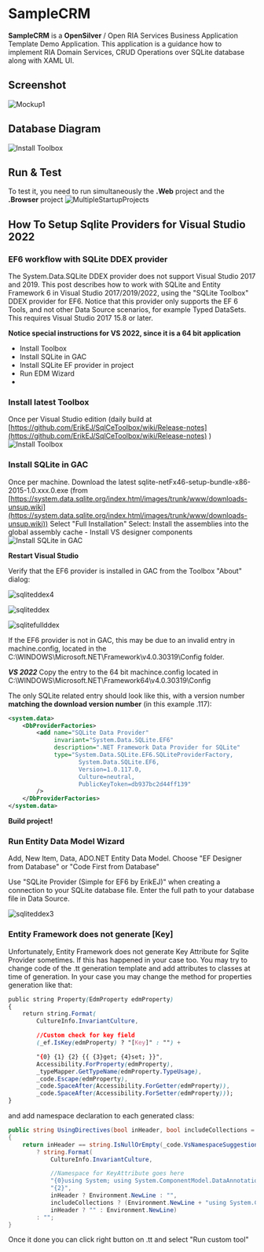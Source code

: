 # SampleCRM
**SampleCRM** is a **OpenSilver** / Open RIA Services Business Application Template Demo Application. This application is a guidance how to implement RIA Domain Services, CRUD Operations over SQLite database along with XAML UI. 

## Screenshot
![Mockup1](images/SampleCRMMockup1.png)

## Database Diagram
![Install Toolbox](images/SampleCRMEntityDesignerDiagram1.jpg)

## Run & Test
To test it, you need to run simultaneously the **.Web** project and the **.Browser** project
![MultipleStartupProjects](images/devenv_Zq2v7KKtn2.png)

## How To Setup Sqlite Providers for Visual Studio 2022

### EF6 workflow with SQLite DDEX provider
The System.Data.SQLite DDEX provider does not support Visual Studio 2017 and 2019. This post describes how to work with SQLite and Entity Framework 6 in Visual Studio 2017/2019/2022, using the "SQLite Toolbox" DDEX provider for EF6. Notice that this provider only supports the EF 6 Tools, and not other Data Source scenarios, for example Typed DataSets. This requires Visual Studio 2017 15.8 or later.

**Notice special instructions for VS 2022, since it is a 64 bit application**

-   Install Toolbox
-   Install SQLite in GAC
-   Install SQLite EF provider in project
-   Run EDM Wizard
- 
### Install latest Toolbox

Once per Visual Studio edition (daily build at  [https://github.com/ErikEJ/SqlCeToolbox/wiki/Release-notes](https://github.com/ErikEJ/SqlCeToolbox/wiki/Release-notes)  )
![Install Toolbox](images/devenv_BBCKiaX9nc.png)

### Install SQLite in GAC

Once per machine. Download the latest sqlite-netFx46-setup-bundle-x86-2015-1.0.xxx.0.exe (from  [https://system.data.sqlite.org/index.html/images/trunk/www/downloads-unsup.wiki](https://system.data.sqlite.org/index.html/images/trunk/www/downloads-unsup.wiki))
Select "Full Installation"
Select: Install the assemblies into the global assembly cache - Install VS designer components
![Install SQLite in GAC](images/28006861-68840abe-6551-11e7-9da4-38c0b3cc0a8d.png)

**Restart Visual Studio**

Verify that the EF6 provider is installed in GAC from the Toolbox "About" dialog:

![sqliteddex4](images/27509098-1967848c-58f5-11e7-937e-1a1236cd560e.png)

![sqliteddex](images/27509099-19692314-58f5-11e7-8337-20fd50038bc9.png)

![sqlitefullddex](images/devenv_QcjHrXqsjU.png)

If the EF6 provider is not in GAC, this may be due to an invalid entry in machine.config, located in the C:\WINDOWS\Microsoft.NET\Framework\v4.0.30319\Config folder.

_**VS 2022**_  Copy the entry to the 64 bit machince.config located in C:\WINDOWS\Microsoft.NET\Framework64\v4.0.30319\Config

The only SQLite related entry should look like this, with a version number  **matching the download version number**  (in this example .117):

```xml
<system.data>
    <DbProviderFactories> 
        <add name="SQLite Data Provider" 
             invariant="System.Data.SQLite.EF6" 
             description=".NET Framework Data Provider for SQLite" 
             type="System.Data.SQLite.EF6.SQLiteProviderFactory, 
                    System.Data.SQLite.EF6, 
                    Version=1.0.117.0, 
                    Culture=neutral, 
                    PublicKeyToken=db937bc2d44ff139" 
        />  
    </DbProviderFactories> 
</system.data>
```

**Build project!**

### Run Entity Data Model Wizard

Add, New Item, Data, ADO.NET Entity Data Model. Choose "EF Designer from Database" or "Code First from Database"

Use "SQLite Provider (Simple for EF6 by ErikEJ)" when creating a connection to your SQLite database file. Enter the full path to your database file in Data Source.

![sqliteddex3](images/f2e04384-4397-11e7-8bef-d69743a4c222.png)


### Entity Framework does not generate [Key]
Unfortunately, Entity Framework does not generate Key Attribute for Sqlite Provider sometimes. If this has happened in your case too.
You may try to change code of the .tt generation template and add attributes to classes at time of generation. In your case you may change the method for properties generation like that:

```css
public string Property(EdmProperty edmProperty)
{
    return string.Format(
        CultureInfo.InvariantCulture,

        //Custom check for key field
        (_ef.IsKey(edmProperty) ? "[Key]" : "") +

        "{0} {1} {2} {{ {3}get; {4}set; }}",
        Accessibility.ForProperty(edmProperty),
        _typeMapper.GetTypeName(edmProperty.TypeUsage),
        _code.Escape(edmProperty),
        _code.SpaceAfter(Accessibility.ForGetter(edmProperty)),
        _code.SpaceAfter(Accessibility.ForSetter(edmProperty)));
}
```
and add namespace declaration to each generated class:
```csharp
public string UsingDirectives(bool inHeader, bool includeCollections = true)
{
    return inHeader == string.IsNullOrEmpty(_code.VsNamespaceSuggestion())
        ? string.Format(
            CultureInfo.InvariantCulture,

            //Namespace for KeyAttribute goes here
            "{0}using System; using System.ComponentModel.DataAnnotations;{1}" +
            "{2}",
            inHeader ? Environment.NewLine : "",
            includeCollections ? (Environment.NewLine + "using System.Collections.Generic;") : "",
            inHeader ? "" : Environment.NewLine)
        : "";
}
```
Once it done you can click right button on .tt and select "Run custom tool"
